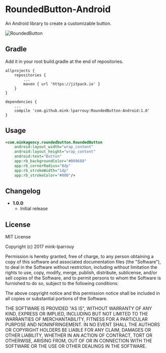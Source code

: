RoundedButton-Android
===============

An Android library to create a customizable button.

![RoundedButton](https://raw.github.com/mink-lparrouy/RoundedButton-Android/master/screenshot.png)

Gradle
------
Add it in your root build.gradle at the end of repositories.
```
allprojects {
	repositories {
		...
		maven { url 'https://jitpack.io' }
	}
}
```
```
dependencies {
    ...
    compile 'com.github.mink-lparrouy:RoundedButton-Android:1.0'
}
```

Usage
-----
```xml
<com.minkagency.roundedbutton.RoundedButton
    android:layout_width="wrap_content"
    android:layout_height="wrap_content"
    android:text="Button"
    app:rb_backgroundColor="#009688"
    app:rb_cornerRadius="8dp"
    app:rb_strokeWidth="1dp"
    app:rb_strokeColor="#000"/>
```

Changelog
---------
* **1.0.0**
    * Initial release

License
-------
MIT License

Copyright (c) 2017 mink-lparrouy

Permission is hereby granted, free of charge, to any person obtaining a copy
of this software and associated documentation files (the "Software"), to deal
in the Software without restriction, including without limitation the rights
to use, copy, modify, merge, publish, distribute, sublicense, and/or sell
copies of the Software, and to permit persons to whom the Software is
furnished to do so, subject to the following conditions:

The above copyright notice and this permission notice shall be included in all
copies or substantial portions of the Software.

THE SOFTWARE IS PROVIDED "AS IS", WITHOUT WARRANTY OF ANY KIND, EXPRESS OR
IMPLIED, INCLUDING BUT NOT LIMITED TO THE WARRANTIES OF MERCHANTABILITY,
FITNESS FOR A PARTICULAR PURPOSE AND NONINFRINGEMENT. IN NO EVENT SHALL THE
AUTHORS OR COPYRIGHT HOLDERS BE LIABLE FOR ANY CLAIM, DAMAGES OR OTHER
LIABILITY, WHETHER IN AN ACTION OF CONTRACT, TORT OR OTHERWISE, ARISING FROM,
OUT OF OR IN CONNECTION WITH THE SOFTWARE OR THE USE OR OTHER DEALINGS IN THE
SOFTWARE.